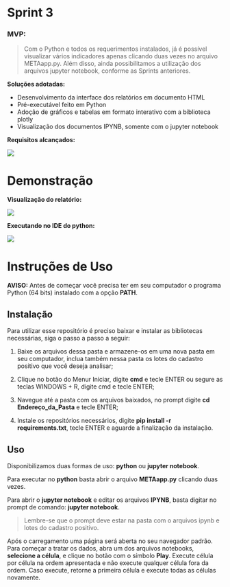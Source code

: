 # Sprint 3

### MVP: 
>Com o Python e todos os requerimentos instalados, já é possível visualizar vários indicadores apenas clicando duas vezes no arquivo METAapp.py. Além disso, ainda possibilitamos a utilização dos arquivos jupyter notebook, conforme as Sprints anteriores.


**Soluções adotadas:**

 - Desenvolvimento da interface dos relatórios em documento HTML
 - Pré-executável feito em Python
 - Adoção de gráficos e tabelas em formato interativo com a biblioteca plotly
 - Visualização dos documentos IPYNB, somente com o jupyter notebook

**Requisitos alcançados:**

![](https://i.imgur.com/PrMUCUV.jpg)

# Demonstração

**Visualização do relatório:**

![](https://i.imgur.com/FWXT6AU.gif)

**Executando no IDE do python:**

![](https://i.imgur.com/UQAFL8G.gif)

# Instruções de Uso

**AVISO:** Antes de começar você precisa ter em seu computador o programa Python (64 bits) instalado com a opção **PATH**.

## Instalação

Para utilizar esse repositório é preciso baixar e instalar as bibliotecas necessárias, siga o passo a passo a seguir:

1. Baixe os arquivos dessa pasta e armazene-os em uma nova pasta em seu computador, inclua também nessa pasta os lotes do cadastro positivo que você deseja analisar;

2. Clique no botão do Menur Iniciar, digite **cmd** e tecle ENTER ou segure as teclas WINDOWS + R, digite cmd e tecle ENTER;

3. Navegue até a pasta com os arquivos baixados, no prompt digite **cd Endereço_da_Pasta** e tecle ENTER;

4. Instale os repositórios necessários, digite **pip install -r requirements.txt**, tecle ENTER e aguarde a finalização da instalação.

## Uso

Disponibilizamos duas formas de uso: **python** ou **jupyter notebook**.  

Para executar no **python** basta abrir o arquivo **METAapp.py** clicando duas vezes.  

Para abrir o **jupyter notebook** e editar os arquivos **IPYNB**, basta digitar no prompt de comando: **jupyter notebook**.  

>Lembre-se que o prompt deve estar na pasta com o arquivos ipynb e lotes do cadastro positivo.

Após o carregamento uma página será aberta no seu navegador padrão. Para começar a tratar os dados, abra um dos arquivos notebooks, **selecione a célula**, e clique no botão com o símbolo **Play**. Execute célula por célula na ordem apresentada e não execute qualquer célula fora da ordem. Caso execute, retorne a primeira célula e execute todas as células novamente.  
